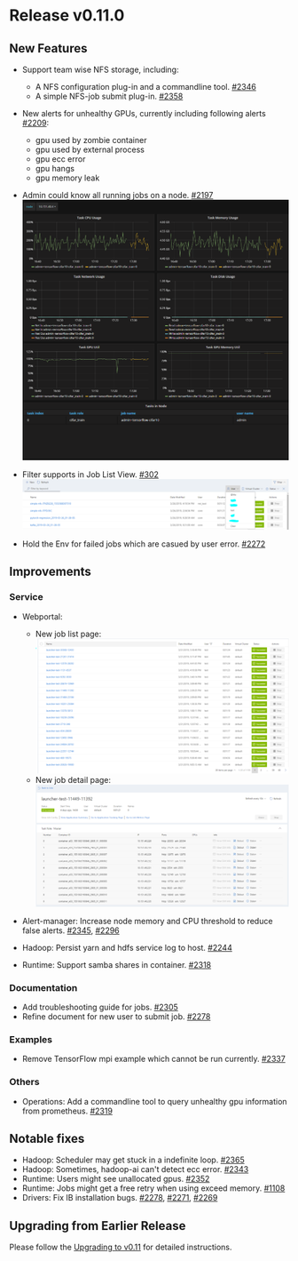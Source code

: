 # Release v0.11.0 #

## New Features ##

* Support team wise NFS storage, including:
    - A NFS configuration plug-in and a commandline tool. [#2346](https://github.com/Microsoft/pai/pull/2346)
    - A simple NFS-job submit plug-in. [#2358](https://github.com/Microsoft/pai/pull/2358)
    
* New alerts for unhealthy GPUs, currently including following alerts [#2209](https://github.com/Microsoft/pai/pull/2209): 
    - gpu used by zombie container
    - gpu used by external process
    - gpu ecc error
    - gpu hangs
    - gpu memory leak
  
* Admin could know all running jobs on a node. [#2197](https://github.com/Microsoft/pai/pull/2197)
    ![](./docs/release_note/images/node_tasks.png)

* Filter supports in Job List View. [#302](https://github.com/Microsoft/pai/pull/302)
    ![](./docs/release_note/images/filter.png)

* Hold the Env for failed jobs which are casued by user error. [#2272](https://github.com/Microsoft/pai/pull/2272)


## Improvements ##

### Service ###

* Webportal: 
    - New job list page:
![](./docs/release_note/images/job_list.png)   
    - New job detail page: 
![](./docs/release_note/images/job_detail.png)

* Alert-manager: 
Increase node memory and CPU threshold to reduce false alerts. [#2345](https://github.com/Microsoft/pai/pull/2345), [#2296](https://github.com/Microsoft/pai/pull/2296)

* Hadoop:
Persist yarn and hdfs service log to host. [#2244](https://github.com/Microsoft/pai/pull/2244)

* Runtime:
Support samba shares in container. [#2318](https://github.com/Microsoft/pai/pull/2318)


### Documentation ###

* Add troubleshooting guide for jobs. [#2305](https://github.com/Microsoft/pai/pull/2305)
* Refine document for new user to submit job. [#2278](https://github.com/Microsoft/pai/pull/2278)

### Examples ###

* Remove TensorFlow mpi example which cannot be run currently. [#2337](https://github.com/Microsoft/pai/pull/2337)

### Others ###

* Operations:
Add a commandline tool to query unhealthy gpu information from prometheus. [#2319](https://github.com/Microsoft/pai/pull/2365)

## Notable fixes ##

* Hadoop: Scheduler may get stuck in a indefinite loop. [#2365](https://github.com/Microsoft/pai/pull/2365)
* Hadoop: Sometimes, hadoop-ai can't detect ecc error. [#2343](https://github.com/Microsoft/pai/pull/2343)
* Runtime: Users might see unallocated gpus. [#2352](https://github.com/Microsoft/pai/pull/2352)
* Runtime: Jobs might get a free retry when using exceed memory. [#1108](https://github.com/Microsoft/pai/pull/1108)
* Drivers: Fix IB installation bugs. [#2278](https://github.com/Microsoft/pai/pull/2278), [#2271](https://github.com/Microsoft/pai/pull/2271), [#2269](https://github.com/Microsoft/pai/pull/2269)

## Upgrading from Earlier Release ##

Please follow the [Upgrading to v0.11](./docs/upgrade/upgrade_to_v0.11.md) for detailed instructions.
